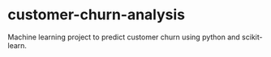 # customer-churn-analysis
Machine learning project to predict customer churn using python and scikit-learn.
